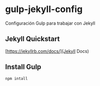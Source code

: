 # gulp-jekyll-config
Configuración Gulp para trabajar con Jekyll

## Jekyll Quickstart
[https://jekyllrb.com/docs/](Jekyll Docs)

## Install Gulp
`npm intall`